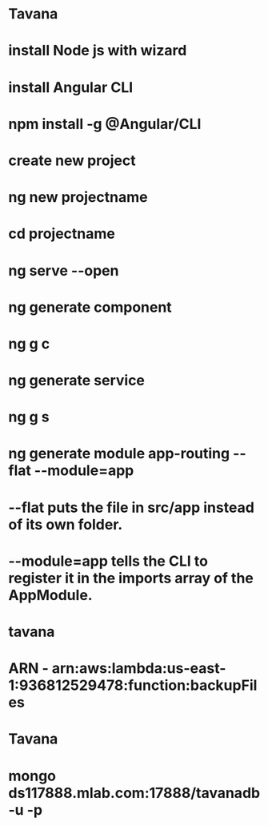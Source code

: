 # Tavana
# install Node js with wizard
# install Angular CLI
# npm install -g @Angular/CLI
# create new project
# ng new projectname
# cd projectname
# ng serve --open 
# ng generate component 
# ng g c 
# ng generate service
# ng g s
# ng generate module app-routing --flat --module=app
# --flat puts the file in src/app instead of its own folder.
# --module=app tells the CLI to register it in the imports array of the AppModule.
# tavana
# ARN - arn:aws:lambda:us-east-1:936812529478:function:backupFiles
# Tavana
#    mongo ds117888.mlab.com:17888/tavanadb -u <dbuser> -p <dbpassword>